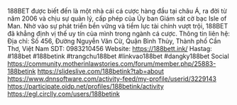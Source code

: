 188BET được biết đến là một nhà cái cá cược hàng đầu tại châu Á, ra đời từ năm 2006 và chịu sự quản lý, cấp phép của Ủy ban Giám sát cờ bạc Isle of Man. Nhờ vào sự phát triển bền vững và tiềm lực tài chính vượt trội, 188BET đã khẳng định vị thế uy tín của mình trong ngành cá cược.
Thông tin liên hệ:
Địa chỉ: Số 456, Đường Nguyễn Văn Cừ, Quận Bình Thủy, Thành phố Cần Thơ, Việt Nam
SDT: 0983210456
Website: https://188bett.ink/
Hastag: #188bet #188betink #trangchu188bet #linkvao188bet #dangky188bet
Social
https://community.motherinlawstories.com/forum/member.php/25883-188betink
https://slideslive.com/188betink?tab=about
https://www.dnnsoftware.com/activity-feed/my-profile/userid/3229143
https://participate.oidp.net/profiles/188betink/activity
https://egl.circlly.com/users/188betink